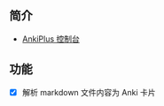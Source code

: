 

## 简介


- [AnkiPlus 控制台](/plugins/AnkiPlus)


## 功能


- [x] 解析 markdown 文件内容为 Anki 卡片




<!-- Matomo Image Tracker-->
<img referrerpolicy="no-referrer-when-downgrade" src="https://matomo.moeci.com/matomo.php?idsite=2&amp;rec=1&amp;action_name=Plugins.AnkiPlus-v0.1.0.README" style="border:0" alt="" />
<!-- End Matomo -->




